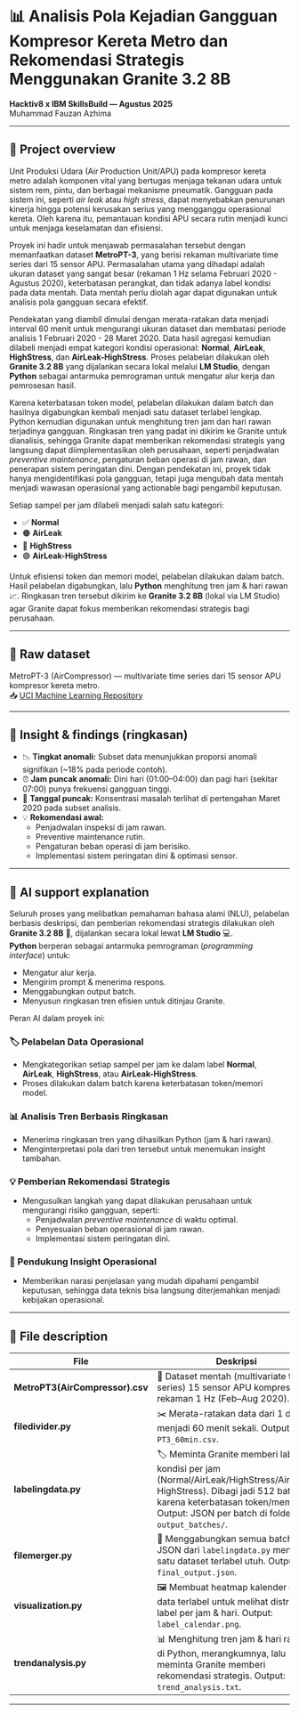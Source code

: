 # 📊 Analisis Pola Kejadian Gangguan Kompresor Kereta Metro dan Rekomendasi Strategis Menggunakan Granite 3.2 8B
**Hacktiv8 x IBM SkillsBuild — Agustus 2025**  
Muhammad Fauzan Azhima  

---

## 📝 Project overview  
Unit Produksi Udara (Air Production Unit/APU) pada kompresor kereta metro adalah komponen vital yang bertugas menjaga tekanan udara untuk sistem rem, pintu, dan berbagai mekanisme pneumatik. Gangguan pada sistem ini, seperti *air leak* atau *high stress*, dapat menyebabkan penurunan kinerja hingga potensi kerusakan serius yang mengganggu operasional kereta. Oleh karena itu, pemantauan kondisi APU secara rutin menjadi kunci untuk menjaga keselamatan dan efisiensi.

Proyek ini hadir untuk menjawab permasalahan tersebut dengan memanfaatkan dataset **MetroPT-3**, yang berisi rekaman multivariate time series dari 15 sensor APU. Permasalahan utama yang dihadapi adalah ukuran dataset yang sangat besar (rekaman 1 Hz selama Februari 2020 - Agustus 2020), keterbatasan perangkat, dan tidak adanya label kondisi pada data mentah. Data mentah perlu diolah agar dapat digunakan untuk analisis pola gangguan secara efektif.

Pendekatan yang diambil dimulai dengan merata-ratakan data menjadi interval 60 menit untuk mengurangi ukuran dataset dan membatasi periode analisis 1 Februari 2020 - 28 Maret 2020. Data hasil agregasi kemudian dilabeli menjadi empat kategori kondisi operasional: **Normal**, **AirLeak**, **HighStress**, dan **AirLeak-HighStress**. Proses pelabelan dilakukan oleh **Granite 3.2 8B** yang dijalankan secara lokal melalui **LM Studio**, dengan **Python** sebagai antarmuka pemrograman untuk mengatur alur kerja dan pemrosesan hasil.

Karena keterbatasan token model, pelabelan dilakukan dalam batch dan hasilnya digabungkan kembali menjadi satu dataset terlabel lengkap. Python kemudian digunakan untuk menghitung tren jam dan hari rawan terjadinya gangguan. Ringkasan tren yang padat ini dikirim ke Granite untuk dianalisis, sehingga Granite dapat memberikan rekomendasi strategis yang langsung dapat diimplementasikan oleh perusahaan, seperti penjadwalan *preventive maintenance*, pengaturan beban operasi di jam rawan, dan penerapan sistem peringatan dini. Dengan pendekatan ini, proyek tidak hanya mengidentifikasi pola gangguan, tetapi juga mengubah data mentah menjadi wawasan operasional yang actionable bagi pengambil keputusan.

Setiap sampel per jam dilabeli menjadi salah satu kategori:  
- ✅ **Normal**  
- 🟠 **AirLeak**  
- 🔴 **HighStress**  
- 🟣 **AirLeak-HighStress**  

Untuk efisiensi token dan memori model, pelabelan dilakukan dalam batch. Hasil pelabelan digabungkan, lalu **Python** menghitung tren jam & hari rawan 📈. Ringkasan tren tersebut dikirim ke **Granite 3.2 8B** (lokal via LM Studio) agar Granite dapat fokus memberikan rekomendasi strategis  bagi perusahaan.  

---

## 🔗 Raw dataset  
MetroPT-3 (AirCompressor) — multivariate time series dari 15 sensor APU kompresor kereta metro.  
📥 [UCI Machine Learning Repository](https://archive.ics.uci.edu/dataset/791/metropt%2B3%2Bdataset?utm_source=chatgpt.com)  

---

## 📌 Insight & findings (ringkasan)  
- 📉 **Tingkat anomali:** Subset data menunjukkan proporsi anomali signifikan (~18% pada periode contoh).  
- ⏰ **Jam puncak anomali:** Dini hari (01:00–04:00) dan pagi hari (sekitar 07:00) punya frekuensi gangguan tinggi.  
- 📅 **Tanggal puncak:** Konsentrasi masalah terlihat di pertengahan Maret 2020 pada subset analisis.  
- 💡 **Rekomendasi awal:**  
  - Penjadwalan inspeksi di jam rawan.  
  - Preventive maintenance rutin.  
  - Pengaturan beban operasi di jam berisiko.  
  - Implementasi sistem peringatan dini & optimasi sensor.

---

## 🤖 AI support explanation  
Seluruh proses yang melibatkan pemahaman bahasa alami (NLU), pelabelan berbasis deskripsi, dan pemberian rekomendasi strategis dilakukan oleh **Granite 3.2 8B** 🧠, dijalankan secara lokal lewat **LM Studio** 💻.  
**Python** berperan sebagai antarmuka pemrograman (*programming interface*) untuk:  
- Mengatur alur kerja.  
- Mengirim prompt & menerima respons.  
- Menggabungkan output batch.  
- Menyusun ringkasan tren efisien untuk ditinjau Granite.  

Peran AI dalam proyek ini:  

### 🏷️ Pelabelan Data Operasional  
- Mengkategorikan setiap sampel per jam ke dalam label **Normal**, **AirLeak**, **HighStress**, atau **AirLeak-HighStress**.  
- Proses dilakukan dalam batch karena keterbatasan token/memori model.  

### 📊 Analisis Tren Berbasis Ringkasan  
- Menerima ringkasan tren yang dihasilkan Python (jam & hari rawan).  
- Menginterpretasi pola dari tren tersebut untuk menemukan insight tambahan.  

### 💡 Pemberian Rekomendasi Strategis  
- Mengusulkan langkah yang dapat dilakukan perusahaan untuk mengurangi risiko gangguan, seperti:  
  - Penjadwalan *preventive maintenance* di waktu optimal.  
  - Penyesuaian beban operasional di jam rawan.  
  - Implementasi sistem peringatan dini.  

### 📢 Pendukung Insight Operasional  
- Memberikan narasi penjelasan yang mudah dipahami pengambil keputusan, sehingga data teknis bisa langsung diterjemahkan menjadi kebijakan operasional.



---

## 📂 File description  
| File | Deskripsi |
|------|-----------|
| **MetroPT3(AirCompressor).csv** | 📄 Dataset mentah (multivariate time series) 15 sensor APU kompresor; rekaman 1 Hz (Feb–Aug 2020). |
| **filedivider.py** | ✂️ Merata-ratakan data dari 1 detik menjadi 60 menit sekali. Output: `PT3_60min.csv`. |
| **labelingdata.py** | 🏷️ Meminta Granite memberi label kondisi per jam (Normal/AirLeak/HighStress/AirLeak-HighStress). Dibagi jadi 512 batch karena keterbatasan token/memori. Output: JSON per batch di folder `output_batches/`. |
| **filemerger.py** | 🔗 Menggabungkan semua batch JSON dari `labelingdata.py` menjadi satu dataset terlabel utuh. Output: `final_output.json`. |
| **visualization.py** | 🖼️ Membuat heatmap kalender dari data terlabel untuk melihat distribusi label per jam & hari. Output: `label_calendar.png`. |
| **trendanalysis.py** | 📊 Menghitung tren jam & hari rawan di Python, merangkumnya, lalu meminta Granite memberi rekomendasi strategis. Output: `trend_analysis.txt`. |

---
